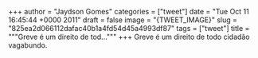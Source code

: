 
+++
author = "Jaydson Gomes"
categories = ["tweet"]
date = "Tue Oct 11 16:45:44 +0000 2011"
draft = false
image = "{TWEET_IMAGE}"
slug = "825ea2d066112dafac40b1a4fd54d45a4993df87"
tags = ["tweet"]
title = """Greve é um direito de tod..."""
+++
Greve é um direito de todo cidadão vagabundo.
